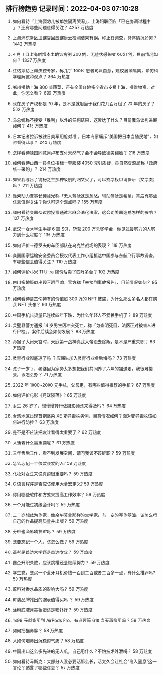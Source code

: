 
## 排行榜趋势 记录时间：2022-04-03 07:10:28
  
  1. 如何看待「上海婴幼儿被单独隔离哭闹」，上海妇联回应「已在协调过程中 」？还有哪些问题值得关注？ 4257 万热度
    
  2. 上海浦东新区卫健委回应健康云检测结果有误，称正在调查，具体情况如何？ 1442 万热度
    
  3. 4 月 1 日上海新增本土确诊病例 260 例、无症状感染者 6051 例，目前情况如何？ 1337 万热度
    
  4. 汪诘采访上海疾控专家，称几乎 100% 患者可以自愈，建议居家隔离，如何科学理解这种观点？ 864 万热度
    
  5. 郑州援助上海 800 吨蔬菜，还有全国各地多个省市支援上海，捐赠物资，对此，你怎么看？ 699 万热度
    
  6. 现在房子产权都是 70 年，是不是就相当于我们花几百万租了 70 年的房子？ 502 万热度
    
  7. 乌总统称不接受「胜利」以外的任何结果，这传达了什么？目前俄乌谈判进展如何？ 415 万热度
    
  8. 日本记者控诉被驻日美军用枪对准 ，日本专家痛斥“美国把日本当殖民地”，如何看待此事？ 243 万热度
    
  9. 怎样看待德国同意用卢布支付天然气？会不会导致德美翻脸？ 216 万热度
    
  10. 如何看待山西一县单位招标一套服装 4050 元引质疑，县自然资源局称「政府统一采购」？ 214 万热度
    
  11. 如果我写出了诡秘之主那种级别的网文火了，可以找学校申请保研（文学类）吗？ 211 万热度
    
  12. 潍柴动力董事长谭旭光称「无人驾驶就是忽悠，辅助驾驶是希望」背后有那些信息值得关注？你认可这个观点吗？ 155 万热度
    
  13. 如何看待美国众议院投票通过大麻合法化法案，这会对美国造成怎样的影响？ 137 万热度
    
  14. 武汉一女大学生手握 6 篇 SCI，斩获 200 万元奖学金，你见过最努力的人努力到什么程度？ 136 万热度
    
  15. 如何评价卡德罗夫的车臣部队在乌克兰战场的表现？ 118 万热度
    
  16. 美国国家运输安全委员会授权代表工作小组抵达中国参与东航飞行事故调查，有哪些信息值得关注？ 110 万热度
    
  17. 如何评价小米 11 Ultra 降价后卖了四万多台？ 102 万热度
    
  18. 四川多地疑似出现不明巨响，官方称「未接到事故报告」，目前情况如何？ 95 万热度
    
  19. 如何看待周杰伦持有的价值超 300 万的 NFT 被盗，为什么那么多名人都在购买 NFT 头像？ 93 万热度
    
  20. 中国手机出货量已连续四年下跌，为什么年轻人不爱换手机了？ 89 万热度
    
  21. 灵璧县警方通报 14 岁男生因冲突死亡，称「为查明死因，法医正对被害人进行尸检」，案件后续会如何发展？ 83 万热度
    
  22. 孙猴子大闹天宫时，天庭第一战神真武大帝没去除叛，是不是严重失职？ 83 万热度
    
  23. 教育行业彻底凉了吗 ？应届生加入教育行业会后悔吗？ 73 万热度
    
  24. 孩子一岁了，老婆因为家务太多想把我们共同养了六年的猫送走，我很难接受，该怎么办？ 71 万热度
    
  25. 2022 年 1000~2000 元手机，父母用，有哪些值得推荐的手机？ 67 万热度
    
  26. 如何评价电影《月球陨落》? 65 万热度
    
  27. 女生 26 岁了，想慢慢转行做摄影师还来得及吗？ 64 万热度
    
  28. 台湾地区出现首例感染 XE 变异毒株病例，目前情况如何？面对变异毒株该如何进行防控？ 63 万热度
    
  29. 是不是不应该把友谊看得太重要了？ 62 万热度
    
  30. 人活着什么最重要呢？ 61 万热度
    
  31. 三年售后工作，看不到发展空间，请问我该不该辞职？ 59 万热度
    
  32. 怎么忘记一个很爱很爱的人? 59 万热度
    
  33. 化妆对女生来说真的很重要吗？ 59 万热度
    
  34. C 语言程序是否应该使用大量宏定义? 59 万热度
    
  35. 你用哪些软件和方式来提高工作效率？ 59 万热度
    
  36. 一个月能过初级会计吗？ 59 万热度
    
  37. 三十岁想成为作家，像余华莫言那样的文学家，有一定的写作基础，该怎么将自己的作品提高质量并出版？ 59 万热度
    
  38. 分班也会影响友谊吗？ 59 万热度
    
  39. 想要忘记一个人，该怎么做？ 59 万热度
    
  40. 高考是首选大学还是首选专业？ 59 万热度
    
  41. 国企升职失败，应该跳槽还是继续努力？ 59 万热度
    
  42. 学生党，想买一个蓝牙耳机价钱一百到二百或者二百多一点，有什么推荐吗? 59 万热度
    
  43. 原料对香水品质的影响大吗？ 59 万热度
    
  44. 时装品牌推出的腕表值得买吗 ？ 59 万热度
    
  45. 涂粉底液用美妆蛋还是粉扑好？ 59 万热度
    
  46. 1499 元就能买到 AirPods Pro，有必要等 618 当天再购买吗？ 59 万热度
    
  47. 如何把猫养胖？ 58 万热度
    
  48. 人如何培养出沉稳的气质？ 58 万热度
    
  49. 中国出口这么多先进的无人机，自己用什么？不怕技术外泄吗？ 58 万热度
    
  50. 如何看待马斯克：大部分人没必要活那么长，活太久会让社会“陷入窒息”这一言论？透露了哪些信息？ 57 万热度
    